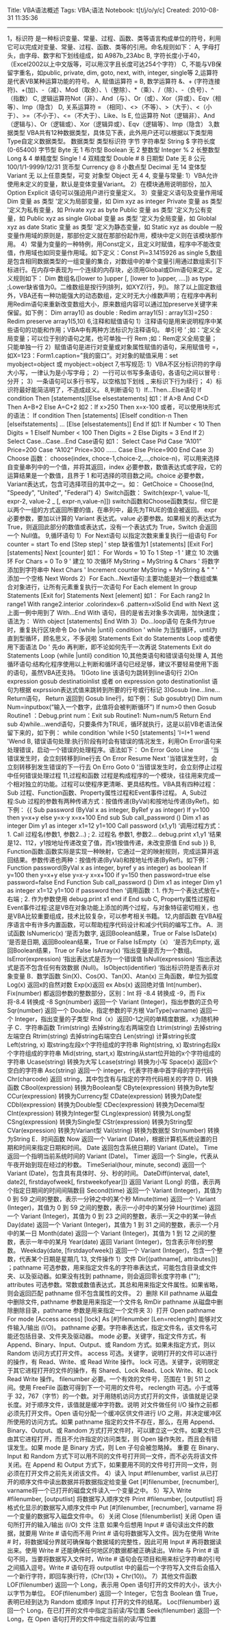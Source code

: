 Title: VBA语法概述
Tags: VBA;语法
Notebook: t[t/j/o/y/c]
Created: 2010-08-31 11:35:36

------

1，标识符 是一种标识变量、常量、过程、函数、类等语言构成单位的符号，利用它可以完成对变量、常量、过程、函数、类等的引用。命名规则如下： A, 字母打头，由字母、数字和下划线组成，如 A987b_23Abc B, 字符长度小于40，（Excel2002以上中文版等，可以用汉字且长度可达254个字符） C, 不能与VB保留字重名，如public, private, dim, goto, next, with, integer, single等   2,运算符 是代表VB某种运算功能的符号。 A, 赋值运算符 = B, 数学运算符 &、+ (字符连接符)、+(加)、-（减）、Mod（取余）、\（整除）、*（乘）、/（除）、-（负号）、^（指数） C, 逻辑运算符Not（非）、And（与）、Or（或）、Xor（异或）、Eqv（相等）、Imp（隐含） D, 关系运算符 = （相同）、<>（不等）、>（大于）、<（小于）、>=（不小于）、<=（不大于）、Like、Is E, 位运算符 Not（逻辑非）、And（逻辑与）、Or（逻辑或）、Xor（逻辑异或）、Eqv（逻辑等）、Imp（隐含）   3,数据类型 VBA共有12种数据类型，具体见下表，此外用户还可以根据以下类型用Type自定义数据类型。  数据类型 类型标识符 字节 字符串型 String $ 字符长度(0-65400) 字节型 Byte 无 1 布尔型 Boolean 无 2 整数型 Integer % 2 长整数型 Long & 4 单精度型 Single ! 4 双精度型 Double # 8 日期型 Date 无 8 公元100/1/1-9999/12/31 货币型 Currency @ 8 小数点型 Decimal 无 14 变体型 Variant 无 以上任意类型，可变 对象型 Object 无 4    4, 变量与常量: 1）VBA允许使用未定义的变量，默认是变体变量Variant。 2）在模块通用说明部份，加入 Option Explicit 语句可以强迫用户进行变量定义。 3）变量定义语句及变量作用域 Dim 变量 as 类型 '定义为局部变量，如 Dim xyz as integer
Private  变量 as 类型 '定义为私有变量，如 Private   xyz as byte
Public  变量 as 类型 '定义为公有变量，如 Public   xyz as single
Global   变量 as 类型 '定义为全局变量，如 Globlal   xyz as date
Static  变量 as 类型 '定义为静态变量，如 Static xyz as double 一般变量作用域的原则是，那部份定义就在那部份起作用，模块中定义则在该模块那作用。 4）常量为变量的一种特例，用Const定义，且定义时赋值，程序中不能改变值，作用域也如同变量作用域。如下定义：Const Pi=3.1415926 as single   5,数组 是包含相同数据类型的一组变量的集合，对数组中的单个变量引用通过数组索引下标进行。在内存中表现为一个连续的内存块，必须用Global或Dim语句来定义。定义规则如下： Dim 数组名([lower to ]upper [, [lower to ]upper, ….]) as type ;Lower缺省值为0。二维数组是按行列排列，如XYZ(行，列)。 除了以上固定数组外，VBA还有一种功能强大的动态数组，定义时无大小维数声明；在程序中再利用Redim语句来重新改变数组大小，原来数组内容可以通过加preserve关键字来保留。如下例： Dim array1() as double : Redim array1(5) : array1(3)=250 : Redim preserve array1(5,10)   6,注释和赋值语句 1）注释语句是用来说明程序中某些语句的功能和作用；VBA中有两种方法标识为注释语句。  单引号 ’ ;如：’定义全局变量；可以位于别的语句之尾，也可单独一行  Rem ;如：Rem定义全局变量；只能单独一行  2）赋值语句是进行对变量或对象属性赋值的语句，采用赋值号 =，如X=123：Form1.caption=”我的窗口”。对对象的赋值采用：set myobject=object 或 myobject:=object   7,书写规范: 1）VBA不区分标识符的字母大小写，一律认为是小写字母； 2）一行可以书写多条语句，各语句之间以冒号 : 分开； 3）一条语句可以多行书写，以空格加下划线 _ 来标识下行为续行； 4）标识符最好能简洁明了，不造成歧义。   8,判断语句 1）If…Then…Else语句 If condition Then [statements][Else elsestatements]
如1：If A>B And C<D Then A=B+2 Else A=C+2
如2：If x>250 Then x=x-100
或者，可以使用块形式的语法：
If condition Then
[statements]
[ElseIf condition-n Then
[elseifstatements] ...
[Else
[elsestatements]]
End If
如1:
If Number < 10 Then
Digits = 1
ElseIf Number < 100 Then
Digits = 2
Else
Digits = 3
End If 2）Select Case…Case…End Case语句 如1：
Select Case Pid
Case “A101”
Price=200
Case “A102”
Price=300
……
Case Else
Price=900
End Case 3）Choose 函数： choose(index, choce-1,choice-2,…,choice-n)，可以用来选择自变量串列中的一个值，并将其返回，index 必要参数，数值表达式或字段，它的运算结果是一个数值，且界于 1 和可选择的项目数之间。choice 必要参数，Variant表达式，包含可选择项目的其中之一。如： GetChoice = Choose(Ind, "Speedy", "United", "Federal") 4）Switch函数： Switch(expr-1, value-1[, expr-2, value-2 _ [, expr-n,value-n]]) switch函数和Choose函数类似，但它是以两个一组的方式返回所要的值，在串列中，最先为TRUE的值会被返回。 expr 必要参数，要加以计算的 Variant 表达式。value 必要参数。如果相关的表达式为 True，则返回此部分的数值或表达式，没有一个表达式为 True，Switch 会返回一个 Null值。   9,循环语句 1）For Next语句 以指定次数来重复执行一组语句 For counter = start To end [Step step]  ' step 缺省值为1
[statements]
[Exit For]
[statements]
Next [counter]
如1：
For Words = 10 To 1 Step -1    ' 建立 10 次循环
For Chars = 0 To 9     ' 建立 10 次循环
MyString = MyString & Chars   ' 将数字添加到字符串中
Next Chars       ' Increment counter
MyString = MyString & " "   ' 添加一个空格
Next Words 2）For Each…Next语句:主要功能是对一个数组或集合对象进行，让所有元素重复执行一次语句 For Each element In group
Statements
[Exit for]
Statements
Next [element]
如1：
For Each rang2 In range1
With range2.interior
.colorindex=6
.pattern=xlSolid
End with
Next
这上面一例中用到了 With…End With 语句，目的是省去对象多次调用，加快速度；语法为：
With object
[statements]
End With 3）Do…loop语句 在条件为true时，重复执行区块命令 Do {while |until} condition  ' while 为当型循环，until为直到型循环，顾名思义，不多说啦
Statements
Exit do
Statements
Loop
或者使用下面语法
Do        ' 先do 再判断，即不论如何先干一次再说
Statements
Exit do
Statements
Loop {while |until} condition   10,其他类语句和错误语句处理 A, 其他循环语句:结构化程序使用以上判断和循环语句已经足够，建议不要轻易使用下面的语句，虽然VBA还支持。 1)Goto line 该语句为跳转到line语句行 2)On expression gosub destinatioinlist 或者 on expression goto destinationlist 语句为根据 exprssion表达式值来跳转到所要的行号或行标记 3)Gosub line…line…Return语句， Return 返回到 Gosub line行，如下例： Sub gosubtry()
Dim num
Num=inputbox(“输入一个数字，此值将会被判断循环”)
If num>0 then Gosub Routine1 ：Debug.print num：Exit sub
Routine1:
Num=num/5
Return
End sub 4)while…wend语句，只要条件为TRUE，循环就执行，这是以前VB老语法保留下来的，如下例： while condition 'while I<50 [statements] 'I=I+1 wend 'Wend B, 错误语句处理:执行阶段有时会有错误的情况发生，利用On Error语句来处理错误，启动一个错误的处理程序。语法如下： On Error Goto Line　　　'当错误发生时，会立刻转移到line行去
On Error Resume Next  '当错误发生时，会立刻转移到发生错误的下一行去
On Erro Goto 0    '当错误发生时，会立刻停止过程中任何错误处理过程   11,过程和函数 过程是构成程序的一个模块，往往用来完成一个相对独立的功能。过程可以使程序更清晰、更具结构性。VBA具有四种过程：Sub 过程、Function函数、Property属性过程和Event事件过程。 A, Sub过程:Sub 过程的参数有两种传递方式：按值传递(ByVal)和按地址传递(ByRef)。如下例： {{ Sub password (ByVal x as integer, ByRef y as integer) If y=100 then y=x+y else y=x-y x=x+100 End sub Sub call_password () Dim x1 as integer Dim y1 as integer x1=12 y1=100 Call password (x1,y1) ‘调用过程方式：1. Call 过程名(参数1, 参数2…) ; 2. 过程名 参数1, 参数2… debug.print x1,y1 ‘结果是12、112，y1按地址传递改变了值，而x1按值传递，未改变原值 End sub }} B, Function函数:函数实际是实现一种映射，它通过一定的映射规则，完成运算并返回结果。参数传递也两种：按值传递(ByVal)和按地址传递(ByRef)。如下例： Function password(ByVal x as integer, byref y as integer) as boolean
If y=100 then y=x+y else y=x-y
x=x+100
if y=150 then password=true else password=false
End Function
Sub call_password ()
Dim x1 as integer
Dim y1 as integer
x1=12
y1=100
if password then ‘调用函数：1. 作为一个表达式放在=右端 ; 2. 作为参数使用
debug.print x1
end if
End sub C, Property属性过程和Event事件过程:这是VB在对象功能上添加的两个过程，与对象特征密切相关，也是VBA比较重要组成，技术比较复杂，可以参考相关书籍。   12,内部函数 在VBA程序语言中有许多内置函数，可以帮助程序代码设计和减少代码的编写工作。 A．测试函数
IsNumeric(x)         ‘是否为数字, 返回Boolean结果，True or False
IsDate(x)          ‘是否是日期, 返回Boolean结果，True or False
IsEmpty（x）         ‘是否为Empty, 返回Boolean结果，True or False
IsArray(x)           ‘指出变量是否为一个数组。
IsError(expression)        ‘指出表达式是否为一个错误值
IsNull(expression)        ‘指出表达式是否不包含任何有效数据 (Null)。
IsObject(identifier)        ‘指出标识符是否表示对象变量
B．数学函数
Sin(X)、Cos(X)、Tan(X)、Atan(x) 三角函数，单位为弧度
Log(x) 返回x的自然对数
Exp(x)返回 ex
Abs(x) 返回绝对值
Int(number)、Fix(number) 都返回参数的整数部分，区别：Int 将 -8.4 转换成 -9，而 Fix 将-8.4 转换成 -8
Sgn(number) 返回一个 Variant (Integer)，指出参数的正负号
Sqr(number) 返回一个 Double，指定参数的平方根
VarType(varname) 返回一个 Integer，指出变量的子类型
Rnd（x）返回0-1之间的单精度数据，x为随机种子
C．字符串函数
Trim(string)         去掉string左右两端空白
Ltrim(string)         去掉string左端空白
Rtrim(string)         去掉string右端空白
Len(string)         计算string长度
Left(string, x)       取string左段x个字符组成的字符串
Right(string, x)       取string右段x个字符组成的字符串
Mid(string, start,x)     取string从start位开始的x个字符组成的字符串
Ucase(string)         转换为大写
Lcase(string)         转换为小写
Space(x)         返回x个空白的字符串
Asc(string)         返回一个 integer，代表字符串中首字母的字符代码
Chr(charcode)        返回 string，其中包含有与指定的字符代码相关的字符
D．转换函数
CBool(expression)      转换为Boolean型
CByte(expression)       转换为Byte型
CCur(expression)       转换为Currency型
CDate(expression)       转换为Date型
CDbl(expression)       转换为Double型
CDec(expression)       转换为Decemal型
CInt(expression)       转换为Integer型
CLng(expression)       转换为Long型
CSng(expression)       转换为Single型
CStr(expression)       转换为String型
CVar(expression)       转换为Variant型
Val(string)         转换为数据型
Str(number)        转换为String
E．时间函数
Now     返回一个 Variant (Date)，根据计算机系统设置的日期和时间来指定日期和时间。
Date     返回包含系统日期的 Variant (Date)。
Time   返回一个指明当前系统时间的 Variant (Date)。
Timer     返回一个 Single，代表从午夜开始到现在经过的秒数。
TimeSerial(hour, minute, second) 返回一个 Variant (Date)，包含具有具体时、分、秒的时间。
DateDiff(interval, date1, date2[, firstdayofweek[, firstweekofyear]])
返回 Variant (Long) 的值，表示两个指定日期间的时间间隔数目
Second(time) 返回一个 Variant (Integer)，其值为 0 到 59 之间的整数，表示一分钟之中的某个秒
Minute(time) 返回一个 Variant (Integer)，其值为 0 到 59 之间的整数，表示一小时中的某分钟
Hour(time)   返回一个 Variant (Integer)，其值为 0 到 23 之间的整数，表示一天之中的某一钟点
Day(date)   返回一个 Variant (Integer)，其值为 1 到 31 之间的整数，表示一个月中的某一日
Month(date)   返回一个 Variant (Integer)，其值为 1 到 12 之间的整数，表示一年中的某月
Year(date)   返回 Variant (Integer)，包含表示年份的整数。
Weekday(date, [firstdayofweek]) 返回一个 Variant (Integer)，包含一个整数，代表某个日期是星期几   13, 文件操作 1）文件 Dir[(pathname[, attributes])] ；pathname 可选参数，用来指定文件名的字符串表达式，可能包含目录或文件夹、以及驱动器。如果没有找到 pathname，则会返回零长度字符串 (""); attributes 可选参数。常数或数值表达式，其总和用来指定文件属性。如果省略，则会返回匹配 pathname 但不包含属性的文件。 2）删除 Kill pathname 从磁盘中删除文件, pathname 参数是用来指定一个文件名 RmDir pathname 从磁盘中删除删除目录，pathname 参数是用来指定一个文件夹 3）打开 Open pathname For mode [Access access] [lock] As [#]filenumber [Len=reclength] 能够对文件输入/输出 (I/O)。 pathname 必要。字符串表达式，指定文件名，该文件名可能还包括目录、文件夹及驱动器。 mode 必要。关键字，指定文件方式，有 Append、Binary、Input、Output、或 Random 方式。如果未指定方式，则以 Random 访问方式打开文件。 access 可选。关键字，说明打开的文件可以进行的操作，有 Read、Write、或 Read Write 操作。 lock 可选。关键字，说明限定于其它进程打开的文件的操作，有 Shared、Lock Read、Lock Write、和 Lock Read Write 操作。 filenumber 必要。一个有效的文件号，范围在 1 到 511 之间。使用 FreeFile 函数可得到下一个可用的文件号。 reclength 可选。小于或等于 32，767（字节）的一个数。对于用随机访问方式打开的文件，该值就是记录长度。对于顺序文件，该值就是缓冲字符数。说明 对文件做任何 I/O 操作之前都必须先打开文件。Open 语句分配一个缓冲区供文件进行 I/O 之用，并决定缓冲区所使用的访问方式。如果 pathname 指定的文件不存在，那么，在用 Append、Binary、Output、或 Random 方式打开文件时，可以建立这一文件。如果文件已由其它进程打开，而且不允许指定的访问类型，则 Open 操作失败，而且会有错误发生。如果 mode 是 Binary 方式，则 Len 子句会被忽略掉。 重要 在 Binary、Input 和 Random 方式下可以用不同的文件号打开同一文件，而不必先将该文件关闭。在 Append 和 Output 方式下，如果要用不同的文件号打开同一文件，则必须在打开文件之前先关闭该文件。 4）读入 Input #filenumber, varlist 从已打开的顺序文件中读出数据并将数据指定给变量 Get [#]filenumber, [recnumber], varname将一个已打开的磁盘文件读入一个变量之中。 5）写入 Write #filenumber, [outputlist] 将数据写入顺序文件 Print #filenumber, [outputlist] 将格式化显示的数据写入顺序文件中 Put [#]filenumber, [recnumber], varname 将一个变量的数据写入磁盘文件中。 6）关闭 Close [filenumberlist] 关闭 Open 语句所打开的输入/输出 (I/O) 文件 注意 如果今后想用 Input # 语句读出文件的数据，就要用 Write # 语句而不用 Print # 语句将数据写入文件。因为在使用 Write # 时，将数据域分界就可确保每个数据域的完整性，因此可用 Input # 再将数据读出来。使用 Write # 还能确保任何地区的数据都被正确读出。Write 与 Print # 语句不同，当要将数据写入文件时，Write # 语句会在项目和用来标记字符串的引号之间插入逗号。Write # 语句在将 outputlist 中的最后一个字符写入文件后会插入一个新行字符，即回车换行符，(Chr(13) + Chr(10))。 7）其他文件函数 LOF(filenumber) 返回一个 Long，表示用 Open 语句打开的文件的大小，该大小以字节为单位。 EOF(filenumber) 返回一个 Integer，它包含 Boolean 值 True，表明已经到达为 Random 或顺序 Input 打开的文件的结尾。 Loc(filenumber) 返回一个 Long，在已打开的文件中指定当前读/写位置 Seek(filenumber) 返回一个 Long，在 Open 语句打开的文件中指定当前的读/写位置